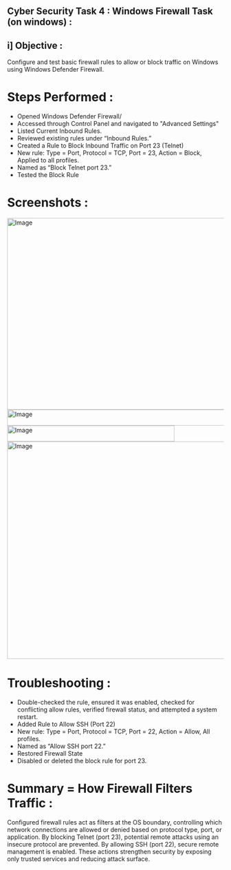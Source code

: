 ## Cyber Security Task 4 : Windows Firewall Task (on windows) :

## i] Objective :

Configure and test basic firewall rules to allow or block traffic on Windows using Windows Defender Firewall.

# Steps Performed :
  
- Opened Windows Defender Firewall/
- Accessed through Control Panel and navigated to "Advanced Settings"
- Listed Current Inbound Rules.
- Reviewed existing rules under “Inbound Rules.”
- Created a Rule to Block Inbound Traffic on Port 23 (Telnet)
- New rule: Type = Port, Protocol = TCP, Port = 23, Action = Block, Applied to all profiles.
- Named as “Block Telnet port 23.”
- Tested the Block Rule

# Screenshots :


<img width="1919" height="445" alt="Image" src="https://github.com/user-attachments/assets/293b6471-fa3a-4239-a091-1edfd48f1f85" />


<img width="891" height="37" alt="Image" src="https://github.com/user-attachments/assets/1df3ec3d-dab1-4caa-983d-51ba591ed1a9" />


<img width="389" height="37" alt="Image" src="https://github.com/user-attachments/assets/8b1c3bb0-a8e0-43ce-b1bb-2348ae75c3fe" />


<img width="1919" height="505" alt="Image" src="https://github.com/user-attachments/assets/637e3670-05eb-4486-80c0-f884381485cf" />

# Troubleshooting :

- Double-checked the rule, ensured it was enabled, checked for conflicting allow rules, verified firewall status, and attempted a system restart.
- Added Rule to Allow SSH (Port 22)
- New rule: Type = Port, Protocol = TCP, Port = 22, Action = Allow, All profiles.
- Named as “Allow SSH port 22.”
- Restored Firewall State
- Disabled or deleted the block rule for port 23.

# Summary =  How Firewall Filters Traffic :

Configured firewall rules act as filters at the OS boundary, controlling which network connections are allowed or denied based on protocol type, port, or application. By blocking Telnet (port 23), potential remote attacks using an insecure protocol are prevented. By allowing SSH (port 22), secure remote management is enabled. These actions strengthen security by exposing only trusted services and reducing attack surface.







